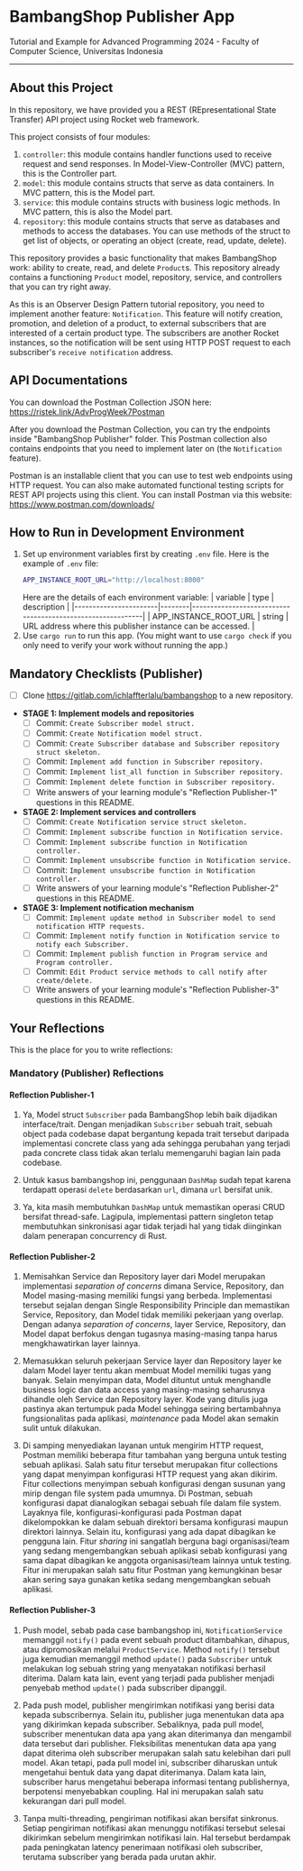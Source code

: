 # BambangShop Publisher App
Tutorial and Example for Advanced Programming 2024 - Faculty of Computer Science, Universitas Indonesia

---

## About this Project
In this repository, we have provided you a REST (REpresentational State Transfer) API project using Rocket web framework.

This project consists of four modules:
1.  `controller`: this module contains handler functions used to receive request and send responses.
    In Model-View-Controller (MVC) pattern, this is the Controller part.
2.  `model`: this module contains structs that serve as data containers.
    In MVC pattern, this is the Model part.
3.  `service`: this module contains structs with business logic methods.
    In MVC pattern, this is also the Model part.
4.  `repository`: this module contains structs that serve as databases and methods to access the databases.
    You can use methods of the struct to get list of objects, or operating an object (create, read, update, delete).

This repository provides a basic functionality that makes BambangShop work: ability to create, read, and delete `Product`s.
This repository already contains a functioning `Product` model, repository, service, and controllers that you can try right away.

As this is an Observer Design Pattern tutorial repository, you need to implement another feature: `Notification`.
This feature will notify creation, promotion, and deletion of a product, to external subscribers that are interested of a certain product type.
The subscribers are another Rocket instances, so the notification will be sent using HTTP POST request to each subscriber's `receive notification` address.

## API Documentations

You can download the Postman Collection JSON here: https://ristek.link/AdvProgWeek7Postman

After you download the Postman Collection, you can try the endpoints inside "BambangShop Publisher" folder.
This Postman collection also contains endpoints that you need to implement later on (the `Notification` feature).

Postman is an installable client that you can use to test web endpoints using HTTP request.
You can also make automated functional testing scripts for REST API projects using this client.
You can install Postman via this website: https://www.postman.com/downloads/

## How to Run in Development Environment
1.  Set up environment variables first by creating `.env` file.
    Here is the example of `.env` file:
    ```bash
    APP_INSTANCE_ROOT_URL="http://localhost:8000"
    ```
    Here are the details of each environment variable:
    | variable              | type   | description                                                |
    |-----------------------|--------|------------------------------------------------------------|
    | APP_INSTANCE_ROOT_URL | string | URL address where this publisher instance can be accessed. |
2.  Use `cargo run` to run this app.
    (You might want to use `cargo check` if you only need to verify your work without running the app.)

## Mandatory Checklists (Publisher)
-   [ ] Clone https://gitlab.com/ichlaffterlalu/bambangshop to a new repository.
-   **STAGE 1: Implement models and repositories**
    -   [ ] Commit: `Create Subscriber model struct.`
    -   [ ] Commit: `Create Notification model struct.`
    -   [ ] Commit: `Create Subscriber database and Subscriber repository struct skeleton.`
    -   [ ] Commit: `Implement add function in Subscriber repository.`
    -   [ ] Commit: `Implement list_all function in Subscriber repository.`
    -   [ ] Commit: `Implement delete function in Subscriber repository.`
    -   [ ] Write answers of your learning module's "Reflection Publisher-1" questions in this README.
-   **STAGE 2: Implement services and controllers**
    -   [ ] Commit: `Create Notification service struct skeleton.`
    -   [ ] Commit: `Implement subscribe function in Notification service.`
    -   [ ] Commit: `Implement subscribe function in Notification controller.`
    -   [ ] Commit: `Implement unsubscribe function in Notification service.`
    -   [ ] Commit: `Implement unsubscribe function in Notification controller.`
    -   [ ] Write answers of your learning module's "Reflection Publisher-2" questions in this README.
-   **STAGE 3: Implement notification mechanism**
    -   [ ] Commit: `Implement update method in Subscriber model to send notification HTTP requests.`
    -   [ ] Commit: `Implement notify function in Notification service to notify each Subscriber.`
    -   [ ] Commit: `Implement publish function in Program service and Program controller.`
    -   [ ] Commit: `Edit Product service methods to call notify after create/delete.`
    -   [ ] Write answers of your learning module's "Reflection Publisher-3" questions in this README.

## Your Reflections
This is the place for you to write reflections:

### Mandatory (Publisher) Reflections

#### Reflection Publisher-1

1. Ya, Model struct `Subscriber` pada BambangShop lebih baik dijadikan interface/trait. Dengan menjadikan `Subscriber` sebuah trait, sebuah object pada codebase dapat bergantung kepada trait tersebut daripada implementasi concrete class yang ada sehingga perubahan yang terjadi pada concrete class tidak akan terlalu memengaruhi bagian lain pada codebase.
 
 2. Untuk kasus bambangshop ini, penggunaan `DashMap` sudah tepat karena terdapatt operasi `delete` berdasarkan `url`, dimana `url` bersifat unik.
 
 3. Ya, kita masih membutuhkan `DashMap` untuk memastikan operasi CRUD bersifat thread-safe. Lagipula, implementasi pattern singleton tetap membutuhkan sinkronisasi agar tidak terjadi hal yang tidak diinginkan dalam penerapan concurrency di Rust.

#### Reflection Publisher-2

1. Memisahkan Service dan Repository layer dari Model merupakan implementasi <i>separation of concerns</i> dimana Service, Repository, dan Model masing-masing memiliki fungsi yang berbeda. Implementasi tersebut sejalan dengan Single Responsibility Principle dan memastikan Service, Repository, dan Model tidak memiliki pekerjaan yang overlap. Dengan adanya <i>separation of concerns</i>, layer Service, Repository, dan Model dapat berfokus dengan tugasnya masing-masing tanpa harus mengkhawatirkan layer lainnya.
 
 2. Memasukkan seluruh pekerjaan Service layer dan Repository layer ke dalam Model layer tentu akan membuat Model memiliki tugas yang banyak. Selain menyimpan data, Model dituntut untuk menghandle business logic dan data access yang masing-masing seharusnya dihandle oleh Service dan Repository layer. Kode yang ditulis juga pastinya akan tertumpuk pada Model sehingga seiring bertambahnya fungsionalitas pada aplikasi, <i>maintenance</i> pada Model akan semakin sulit untuk dilakukan.
 
 3. Di samping menyediakan layanan untuk mengirim HTTP request, Postman memiliki beberapa fitur tambahan yang berguna untuk testing sebuah aplikasi. Salah satu fitur tersebut merupakan fitur collections yang dapat menyimpan konfigurasi HTTP request yang akan dikirim. Fitur collections menyimpan sebuah konfigurasi dengan susunan yang mirip dengan file system pada umumnya. Di Postman, sebuah konfigurasi dapat dianalogikan sebagai sebuah file dalam file system. Layaknya file, konfigurasi-konfigurasi pada Postman dapat dikelompokkan ke dalam sebuah direktori bersama konfigurasi maupun direktori lainnya. Selain itu, konfigurasi yang ada dapat dibagikan ke pengguna lain. Fitur <i>sharing</i> ini sangatlah berguna bagi organisasi/team yang sedang mengembangkan sebuah aplikasi sebab konfigurasi yang sama dapat dibagikan ke anggota organisasi/team lainnya untuk testing. Fitur ini merupakan salah satu fitur Postman yang kemungkinan besar akan sering saya gunakan ketika sedang mengembangkan sebuah aplikasi.

#### Reflection Publisher-3

1. Push model, sebab pada case bambangshop ini, `NotificationService` memanggil `notify()` pada event sebuah product ditambahkan, dihapus, atau dipromosikan melalui `ProductService`. Method `notify()` tersebut juga kemudian memanggil method `update()` pada `Subscriber` untuk melakukan log sebuah string yang menyatakan notifikasi berhasil diterima. Dalam kata lain, event yang terjadi pada publisher menjadi penyebab method `update()` pada subscriber dipanggil.
 
 2. Pada push model, publisher mengirimkan notifikasi yang berisi data kepada subscribernya. Selain itu, publisher juga menentukan data apa yang dikirimkan kepada subscriber. Sebaliknya, pada pull model, subscriber menentukan data apa yang akan diterimanya dan mengambil data tersebut dari publisher. Fleksibilitas menentukan data apa yang dapat diterima oleh subscriber merupakan salah satu kelebihan dari pull model. Akan tetapi, pada pull model ini, subscriber diharuskan untuk mengetahui bentuk data yang dapat diterimanya. Dalam kata lain, subscriber harus mengetahui beberapa informasi tentang publishernya, berpotensi menyebabkan coupling. Hal ini merupakan salah satu kekurangan dari pull model.
 
 3. Tanpa multi-threading, pengiriman notifikasi akan bersifat sinkronus. Setiap pengiriman notifikasi akan menunggu notifikasi tersebut selesai dikirimkan sebelum mengirimkan notifikasi lain. Hal tersebut berdampak pada peningkatan latency penerimaan notifikasi oleh subscriber, terutama subscriber yang berada pada urutan akhir.